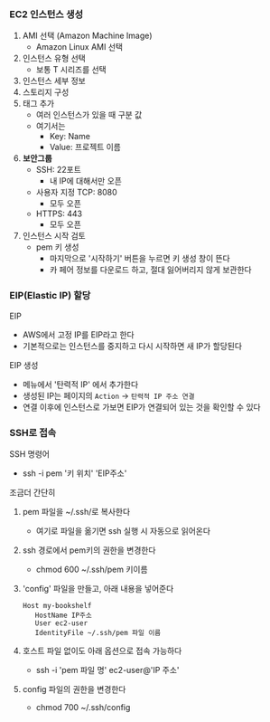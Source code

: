 ### EC2 인스턴스 생성
1. AMI 선택 (Amazon Machine Image)
   - Amazon Linux AMI 선택
2. 인스턴스 유형 선택
   - 보통 T 시리즈를 선택
3. 인스턴스 세부 정보
4. 스토리지 구성
5. 태그 추가
   - 여러 인스턴스가 있을 때 구분 값
   - 여기서는
      - Key: Name
      - Value: 프로젝트 이름
6. __보안그룹__
   - SSH: 22포트
      - 내 IP에 대해서만 오픈
   - 사용자 지정 TCP: 8080
      - 모두 오픈
   - HTTPS: 443
      - 모두 오픈
7. 인스턴스 시작 검토
   - pem 키 생성
      - 마지막으로 '시작하기' 버튼을 누르면 키 생성 창이 뜬다
      - 카 페어 정보를 다운로드 하고, 절대 잃어버리지 않게 보관한다

### EIP(Elastic IP) 할당
EIP
- AWS에서 고정 IP를 EIP라고 한다
- 기본적으로는 인스턴스를 중지하고 다시 시작하면 새 IP가 할당된다

EIP 생성
- 메뉴에서 '탄력적 IP' 에서 추가한다
- 생성된 IP는 페이지의 `Action` -> `탄력적 IP 주소 연결` 
- 연결 이후에 인스턴스로 가보면 EIP가 연결되어 있는 것을 확인할 수 있다

### SSH로 접속
SSH 명령어
- ssh -i pem '키 위치' 'EIP주소'

조금더 간단히
1. pem 파일을 ~/.ssh/로 복사한다
   - 여기로 파일을 옮기면 ssh 실행 시 자동으로 읽어온다
2. ssh 경로에서 pem키의 권한을 변경한다
   - chmod 600 ~/.ssh/pem 키이름
3. 'config' 파일을 만들고, 아래 내용을 넣어준다
   ~~~
   Host my-bookshelf
      HostName IP주소
      User ec2-user
      IdentityFile ~/.ssh/pem 파일 이름
   ~~~
4. 호스트 파일 없이도 아래 옵션으로 접속 가능하다
   - ssh -i 'pem 파일 명' ec2-user@'IP 주소'

4. config 파일의 권한을 변경한다
   - chmod 700 ~/.ssh/config
